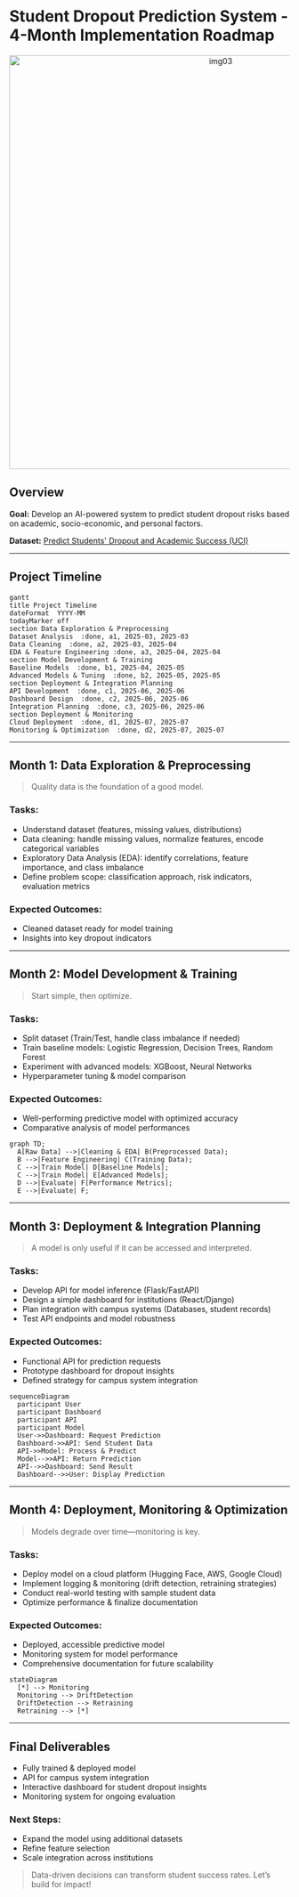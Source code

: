# Student Dropout Prediction System - 4-Month Implementation Roadmap


<p align="center">
  <img width="744" alt="img03" src="https://github.com/user-attachments/assets/3e4a34a4-9bb8-47cc-8d35-eb3929b08dd3" />
</p>

## Overview
**Goal:** Develop an AI-powered system to predict student dropout risks based on academic, socio-economic, and personal factors.

**Dataset:** [Predict Students' Dropout and Academic Success (UCI)](https://archive.ics.uci.edu/dataset/697/predict+students+dropout+and+academic+success)

---

## Project Timeline

```mermaid
gantt
title Project Timeline
dateFormat  YYYY-MM
todayMarker off
section Data Exploration & Preprocessing
Dataset Analysis  :done, a1, 2025-03, 2025-03
Data Cleaning  :done, a2, 2025-03, 2025-04
EDA & Feature Engineering :done, a3, 2025-04, 2025-04
section Model Development & Training
Baseline Models  :done, b1, 2025-04, 2025-05
Advanced Models & Tuning  :done, b2, 2025-05, 2025-05
section Deployment & Integration Planning
API Development  :done, c1, 2025-06, 2025-06
Dashboard Design  :done, c2, 2025-06, 2025-06
Integration Planning  :done, c3, 2025-06, 2025-06
section Deployment & Monitoring
Cloud Deployment  :done, d1, 2025-07, 2025-07
Monitoring & Optimization  :done, d2, 2025-07, 2025-07
```

---

## Month 1: Data Exploration & Preprocessing
> Quality data is the foundation of a good model.

### Tasks:
- Understand dataset (features, missing values, distributions)
- Data cleaning: handle missing values, normalize features, encode categorical variables
- Exploratory Data Analysis (EDA): identify correlations, feature importance, and class imbalance
- Define problem scope: classification approach, risk indicators, evaluation metrics

### Expected Outcomes:
- Cleaned dataset ready for model training
- Insights into key dropout indicators

---

## Month 2: Model Development & Training
> Start simple, then optimize.

### Tasks:
- Split dataset (Train/Test, handle class imbalance if needed)
- Train baseline models: Logistic Regression, Decision Trees, Random Forest
- Experiment with advanced models: XGBoost, Neural Networks
- Hyperparameter tuning & model comparison

### Expected Outcomes:
- Well-performing predictive model with optimized accuracy
- Comparative analysis of model performances

```mermaid
graph TD;
  A[Raw Data] -->|Cleaning & EDA| B(Preprocessed Data);
  B -->|Feature Engineering| C(Training Data);
  C -->|Train Model| D[Baseline Models];
  C -->|Train Model| E[Advanced Models];
  D -->|Evaluate| F[Performance Metrics];
  E -->|Evaluate| F;
```

---

## Month 3: Deployment & Integration Planning
> A model is only useful if it can be accessed and interpreted.

### Tasks:
- Develop API for model inference (Flask/FastAPI)
- Design a simple dashboard for institutions (React/Django)
- Plan integration with campus systems (Databases, student records)
- Test API endpoints and model robustness

### Expected Outcomes:
- Functional API for prediction requests
- Prototype dashboard for dropout insights
- Defined strategy for campus system integration

```mermaid
sequenceDiagram
  participant User
  participant Dashboard
  participant API
  participant Model
  User->>Dashboard: Request Prediction
  Dashboard->>API: Send Student Data
  API->>Model: Process & Predict
  Model-->>API: Return Prediction
  API-->>Dashboard: Send Result
  Dashboard-->>User: Display Prediction
```

---

## Month 4: Deployment, Monitoring & Optimization
> Models degrade over time—monitoring is key.

### Tasks:
- Deploy model on a cloud platform (Hugging Face, AWS, Google Cloud)
- Implement logging & monitoring (drift detection, retraining strategies)
- Conduct real-world testing with sample student data
- Optimize performance & finalize documentation

### Expected Outcomes:
- Deployed, accessible predictive model
- Monitoring system for model performance
- Comprehensive documentation for future scalability

```mermaid
stateDiagram
  [*] --> Monitoring
  Monitoring --> DriftDetection
  DriftDetection --> Retraining
  Retraining --> [*]
```

---

## Final Deliverables
- Fully trained & deployed model
- API for campus system integration
- Interactive dashboard for student dropout insights
- Monitoring system for ongoing evaluation

### Next Steps:
- Expand the model using additional datasets
- Refine feature selection
- Scale integration across institutions

> Data-driven decisions can transform student success rates. Let’s build for impact!
